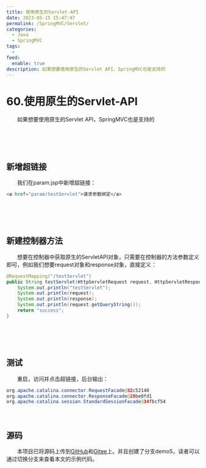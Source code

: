 ```yaml
---
title: 使用原生的Servlet-API
date: 2023-05-15 15:47:47
permalink: /SpringMVC/Servlet/
categories:
  - Java
  - SpringMVC
tags:
  - 
feed:
  enable: true
description: 如果想要使用原生的Servlet API，SpringMVC也是支持的
---
```

# 60.使用原生的Servlet-API

　　如果想要使用原生的Servlet API，SpringMVC也是支持的
<!-- more -->
　　‍

　　‍

## 新增超链接

　　我们在param.jsp中新增超链接：

```html
<a href="param/testServlet">请求参数绑定</a>
```

　　‍

　　‍

## 新建控制器方法

　　想要在控制器中获取原生的ServletAPI对象，只需要在控制器的方法参数定义即可，例如我们想要request对象和response对象，直接定义：

```java
@RequestMapping("/testServlet")
public String testServlet(HttpServletRequest request, HttpServletResponse response) {
    System.out.println("testServlet");
    System.out.println(request);
    System.out.println(response);
    System.out.println(request.getQueryString());
    return "success";
}
```

　　‍

　　‍

## 测试

　　重启，访问并点击超链接，后台输出：

```java
org.apache.catalina.connector.RequestFacade@32c52148
org.apache.catalina.connector.ResponseFacade@28be0fd1
org.apache.catalina.session.StandardSessionFacade@34fbcf54
```

　　‍

## 源码

　　本项目已将源码上传到[GitHub](https://github.com/Peter-JXL/LearnSpringMVC)和[Gitee](https://gitee.com/peterjxl/LearnSpringMVC)上。并且创建了分支demo5，读者可以通过切换分支来查看本文的示例代码。

　　‍
